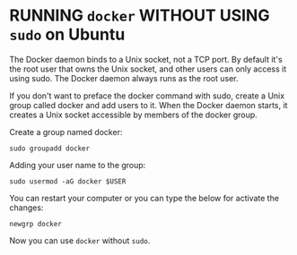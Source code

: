 # RUNNING `docker` WITHOUT USING `sudo` on Ubuntu

The Docker daemon binds to a Unix socket, not a TCP port. By default it's the root user that owns the Unix socket, and other users can only access it using sudo. The Docker daemon always runs as the root user.

If you don't want to preface the docker command with sudo, create a Unix group called docker and add users to it. When the Docker daemon starts, it creates a Unix socket accessible by members of the docker group.

Create a group named docker:

`sudo groupadd docker`

Adding your user name to the group:

`sudo usermod -aG docker $USER`

You can restart your computer or you can type the below for activate the changes:

`newgrp docker`

Now you can use `docker` without `sudo`.
